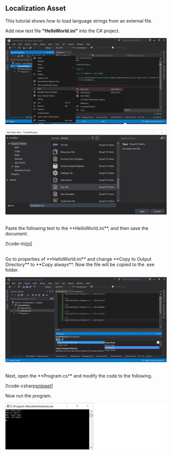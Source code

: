 ﻿## Localization Asset
This tutorial shows how to load language strings from an external file.
<br/>

Add new text file **"HelloWorld.ini"** into the C# project.

![Add new](img6.png)

![new .ini](img10.png)

<br/>
Paste the following text to the **HelloWorld.ini**, and then save the document.

[!code-ini[ini](../../HelloWorld.ini)]

<br/>
Go to properties of **HelloWorld.ini** and change **Copy to Output Directory** to **Copy always**. Now the file will be copied to the .exe folder.

![Copy always](img11.png)

<br/>
Next, open the **Program.cs** and modify the code to the following.

[!code-csharp[snippet](Example.cs)]

Now run the program.

![Hallo Welt](img12.png)
